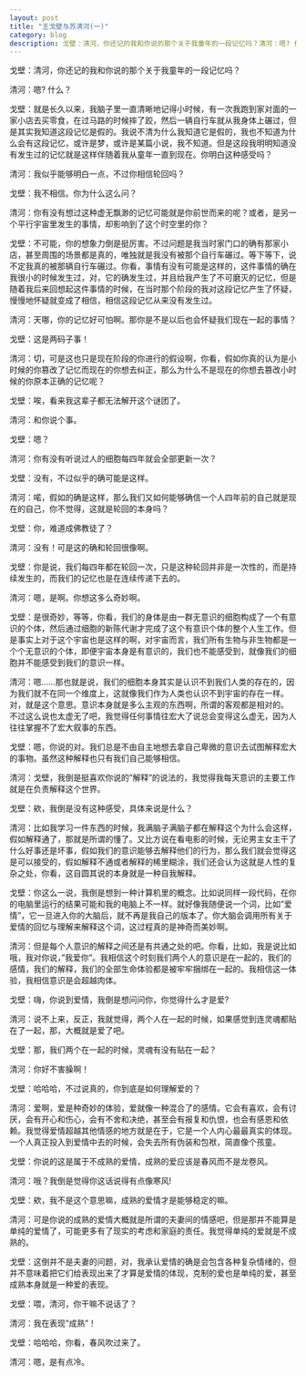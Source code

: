 ```yaml
---
layout: post
title: "王戈壁与苏清河(一)"
category: blog
description: 戈壁：清河，你还记的我和你说的那个关于我童年的一段记忆吗？清河：嗯? 什么......
---
```



戈壁：清河，你还记的我和你说的那个关于我童年的一段记忆吗？

清河：嗯? 什么？

戈壁：就是长久以来，我脑子里一直清晰地记得小时候，有一次我跑到家对面的一家小店去买零食，在过马路的时候摔了跤，然后一辆自行车就从我身体上碾过，但是其实我知道这段记忆是假的。我说不清为什么我知道它是假的，我也不知道为什么会有这段记忆，或许是梦，或许是某篇小说，我不知道。但是这段我明明知道没有发生过的记忆就是这样伴随着我从童年一直到现在。你明白这种感受吗？

清河：我似乎能够明白一点，不过你相信轮回吗？

戈壁：我不相信。你为什么这么问？

清河：你有没有想过这种虚无飘渺的记忆可能就是你前世而来的呢？或者，是另一个平行宇宙里发生的事情，却影响到了这个时空里的你？

戈壁：不可能，你的想象力倒是挺厉害。不过问题是我当时家门口的确有那家小店，甚至周围的场景都是真的，唯独就是我没有被那个自行车碾过。等下等下，说不定我真的被那辆自行车碾过。你看，事情有没有可能是这样的，这件事情的确在我很小的时候发生过，对，它的确发生过，并且给我产生了不可磨灭的记忆，但是随着我后来回想起这件事情的时候，在当时那个阶段的我对这段记忆产生了怀疑，慢慢地怀疑就变成了相信，相信这段记忆从来没有发生过。

清河：天哪，你的记忆好可怕啊。那你是不是以后也会怀疑我们现在一起的事情？

戈壁：这是两码子事！

清河：切，可是这也只是现在阶段的你进行的假设啊，你看，假如你真的认为是小时候的你篡改了记忆而现在的你想去纠正，那么为什么不是现在的你想去篡改小时候的你原本正确的记忆呢？

戈壁：唉，看来我这辈子都无法解开这个谜团了。

清河：和你说个事。

戈壁：嗯？

清河：你有没有听说过人的细胞每四年就会全部更新一次？

戈壁：没有，不过似乎的确可能是这样。

清河：喏，假如的确是这样，那么我们又如何能够确信一个人四年前的自己就是现在的自己，你不觉得，这就是轮回的本身吗？

戈壁：你，难道成佛教徒了？

清河：没有！可是这的确和轮回很像啊。

戈壁：你是说，我们每四年都在轮回一次，只是这种轮回并非是一次性的，而是持续发生的，而我们的记忆也是在连续传递下去的。

清河：嗯，是啊。你想这多么奇妙啊。

戈壁：是很奇妙，等等，你看，我们的身体是由一群无意识的细胞构成了一个有意识的个体，然后通过细胞的新陈代谢才完成了这个有意识个体的整个人生工作。但是事实上对于这个宇宙也是这样的啊，对宇宙而言，我们所有生物与非生物都是一个个无意识的个体，即便宇宙本身是有意识的，我们也不能感受到，就像我们的细胞并不能感受到我们的意识一样。

清河：嗯……那也就是说，我们的细胞本身其实是认识不到我们人类的存在的，因为我们就不在同一个维度上，这就像我们作为人类也认识不到宇宙的存在一样。
对，就是这个意思。意识本身就是多么主观的东西啊，所谓的客观都是相对的。
不过这么说也太虚无了吧，我觉得任何事情往宏大了说总会变得这么虚无，因为人往往掌握不了宏大叙事的东西。

戈壁：嗯，你说的对。我们总是不由自主地想去拿自己卑微的意识去试图解释宏大的事物。虽然这种解释也只有我们自己能够相信。

清河：戈壁，我倒是挺喜欢你说的”解释”的说法的，我觉得我每天意识的主要工作就是在负责解释这个世界。

戈壁：欸，我倒是没有这种感受，具体来说是什么？

清河：比如我学习一件东西的时候，我满脑子满脑子都在解释这个为什么会这样，假如解释通了，那就是所谓的懂了。又比方说在看电影的时候，无论男主女主干了什么好事还是坏事，假如我们的意识能够去解释他们的行为，那么我们就会觉得这是可以接受的，假如解释不通或者解释的稀里糊涂，我们还会认为这就是人性的复杂之处，你看，这自圆其说的本身就是一种自我解释。

戈壁：你这么一说，我倒是想到一种计算机里的概念。比如说同样一段代码，在你的电脑里运行的结果可能和我的电脑上不一样。就好像我随便说一个词，比如”爱情”，它一旦进入你的大脑后，就不再是我自己的版本了。你大脑会调用所有关于爱情的回忆与理解来解释这个词，这过程真的是神奇而美妙啊。

清河：但是每个人意识的解释之间还是有共通之处的吧。你看，比如，我是说比如哦，我对你说，”我爱你”。我相信这个时刻我们两个人的意识是在一起的，我们的感情，我们的解释，我们的全部生命体验都是被牢牢捆绑在一起的。我相信这一体验，我相信意识是会超越肉体。

戈壁：嗨，你说到爱情，我倒是想问问你，你觉得什么才是爱?

清河：说不上来，反正，我就觉得，两个人在一起的时候，如果感觉到连灵魂都贴在了一起，那，大概就是爱了吧。

戈壁：那，我们两个在一起的时候，灵魂有没有贴在一起？

清河：你好不害臊啊！

戈壁：哈哈哈，不过说真的，你到底是如何理解爱的？

清河：爱啊，爱是种奇妙的体验，爱就像一种混合了的感情。它会有喜欢，会有讨厌，会有开心和伤心，会有不舍和决绝，甚至会有报复和仇恨，也会有感恩和依赖。我觉得爱情超越其他情感的地方就是在于，它是一个人内心最最真实的体现。一个人真正投入到爱情中去的时候，会失去所有伪装和包袱，简直像个孩童。

戈壁：你说的这是属于不成熟的爱情，成熟的爱应该是春风而不是龙卷风。

清河：哦？我倒是觉得你这话说得有点像寒风!

戈壁：欸，我不是这个意思嘛，成熟的爱情才是能够稳定的嘛。

清河：可是你说的成熟的爱情大概就是所谓的夫妻间的情感吧，但是那并不能算是单纯的爱情了，可能更多有了现实的考虑和家庭的责任。我觉得单纯的爱就是不成熟的。

戈壁：这倒并不是夫妻的问题，对，我承认爱情的确是会包含各种复杂情绪的，但并不意味着把它们给表现出来了才算是爱情的体现，克制的爱也是单纯的爱，甚至成熟本身就是一种爱的表现。

戈壁：喂，清河，你干嘛不说话了？

清河：我在表现”成熟”！

戈壁：哈哈哈，你看，春风吹过来了。

清河：嗯，是有点冷。

